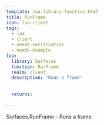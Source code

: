 ```yaml
---
template: lua-library-function.html
title: RunFrame
icon: lua-client
tags:
  - lua
  - client
  - needs-verification
  - needs-example
lua:
  library: Surfaces
  function: RunFrame
  realm: client
  description: "Runs a frame"
  
  
  returns:
    
---
```


<div class="lua__search__keywords">
Surfaces.RunFrame &#x2013; Runs a frame
</div>
